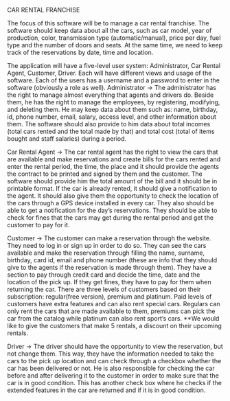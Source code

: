 CAR RENTAL FRANCHISE 


The focus of this software will be to manage a car rental franchise. The software should keep data about all the cars, such as car model, year of production, color, transmission type (automatic/manual), price per day, fuel type and the number of doors and seats. At the same time, we need to keep track of the reservations by date, time and location.


The application will have a five-level user system: Administrator, Car Rental Agent, Customer, Driver. Each will have different  views and usage of the software. Each of the users has a username and a password to enter in the software (obviously a role as well). 
Administrator -> The administrator has the right to manage almost everything that agents and drivers do. Beside  them, he has the right to manage the employees, by registering, modifying, and deleting them. He may keep data about them such as: name, birthday, id, phone number, email, salary,  access level, and other information about them. The software should also provide to him data about total incomes (total cars rented and the total made by that) and total cost (total of items bought and staff salaries) during a period.


Car Rental Agent -> The car rental agent has the right to view the cars that are available and make reservations and create bills for the cars rented and enter the rental period, the time, the place and it should provide the agents the contract to be printed and signed by them and the customer. The software should provide him the total amount  of the bill and it should be in printable format. If the car is already rented, it should give a notification to the agent. It should also give them the opportunity to check the location of the cars through a GPS device installed in every car. They also should be able to get a notification for the day’s reservations. They should be able to check for fines that the cars may get during the rental period and get the customer to pay for it.


Customer -> The customer can make a reservation through the website. They need to log in or sign up in order to do so. They can see the cars available and make the reservation through filling the name, surname, birthday, card id, email and phone number (these are info that they should give to the agents if the reservation is made through them). They have a section to pay through credit card and decide the time, date and the location of the pick up. If they get fines, they have to pay for them when returning the car. There are three levels of customers based on their subscription: regular(free version), premium and platinum. Paid levels of customers have extra features and can also rent special cars. Regulars can only rent the cars that are made available to them, premiums can pick the car from the catalog while platinum can also rent sport’s cars.
**We would like to give the customers that make 5 rentals, a discount on their upcoming rentals. 


Driver -> The driver should have the opportunity to view the reservation, but not change them. This way, they have the information needed to take the cars to the pick up location and can check through a checkbox whether the car has been delivered or not. He is also responsible for checking the car before and after delivering it to the customer in order to make sure that the car is in good condition. This has another check box where he checks if the extended features in the car are returned and if it is in good condition.